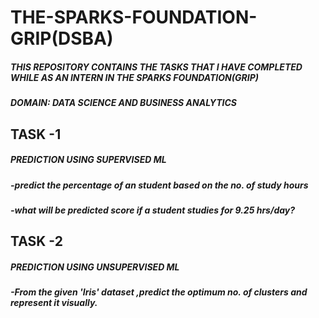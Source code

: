 # THE-SPARKS-FOUNDATION-GRIP(DSBA)

##### THIS REPOSITORY CONTAINS THE TASKS THAT I HAVE COMPLETED WHILE AS AN INTERN IN THE SPARKS FOUNDATION(GRIP)

##### DOMAIN: DATA SCIENCE AND BUSINESS ANALYTICS


## TASK -1
##### PREDICTION USING SUPERVISED ML
##### -predict the percentage of an student based on the no. of study hours
##### -what will be predicted score if a student studies for 9.25 hrs/day?


## TASK -2
##### PREDICTION USING UNSUPERVISED ML
##### -From the given 'Iris' dataset ,predict the optimum no. of clusters and represent it visually.

